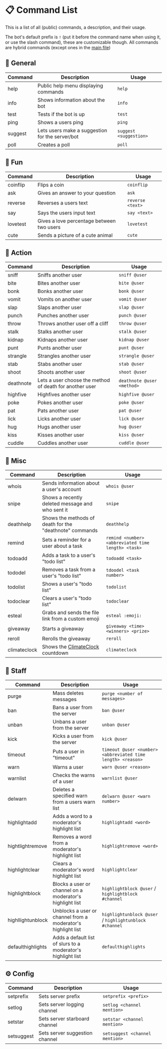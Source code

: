 # 📋 Command List
This is a list of all (public) commands, a description, and their usage.

The bot's default prefix is `!` (put it before the command name when using it, or use the slash command), these are customizable though.
All commands are hybrid commands (except ones in the [main file](https://github.com/GamingDerp/SleeplessCityBot/blob/main/SCBMainFile.py))

## 📌 General
Command | Description | Usage
--- | --- | ---
help | Public help menu displaying commands | `help`
info | Shows information about the bot | `info`
test | Tests if the bot is up | `test`
ping | Shows a users ping | `ping`
suggest | Lets users make a suggestion for the server/bot | `suggest <suggestion>`
poll | Creates a poll | `poll`

## 🎉 Fun
Command | Description | Usage
--- | --- | ---
coinflip | Flips a coin | `coinflip`
ask | Gives an answer to your question | `ask`
reverse | Reverses a users text | `reverse <text>`
say | Says the users input text | `say <text>`
lovetest | Gives a love percentage between two users | `lovetest`
cute | Sends a picture of a cute animal | `cute`

## 🎯 Action
Command | Description | Usage
--- | --- | ---
sniff | Sniffs another user | `sniff @user`
bite | Bites another user | `bite @user`
bonk | Bonks another user | `bonk @user`
vomit | Vomits on another user | `vomit @user`
slap | Slaps another user | `slap @user`
punch | Punches another user | `punch @user`
throw | Throws another user off a cliff | `throw @user`
stalk | Stalks another user | `stalk @user`
kidnap | Kidnaps another user | `kidnap @user`
punt | Punts another user | `punt @user`
strangle | Strangles another user | `strangle @user`
stab | Stabs another user | `stab @user`
shoot | Shoots another user | `shoot @user`
deathnote | Lets a user choose the method of death for another user | `deathnote @user <method>`
highfive | Highfives another user | `highfive @user`
poke | Pokes another user | `poke @user`
pat | Pats another user | `pat @user`
lick | Licks another user | `lick @user`
hug | Hugs another user | `hug @user`
kiss | Kisses another user | `kiss @user`
cuddle | Cuddles another user | `cuddle @user`

## 🧮 Misc
Command | Description | Usage
--- | --- | ---
whois | Sends information about a user's account | `whois @user`
snipe | Shows a recently deleted message and who sent it | `snipe`
deathhelp | Shows the methods of death for the "deathnote" commands | `deathhelp`
remind | Sets a reminder for a user about a task | `remind <number><abbreviated time length> <task>`
todoadd | Adds a task to a user's "todo list" | `todoadd <task>`
tododel | Removes a task from a user's "todo list" | `tdoodel <task number>`
todolist | Shows a user's "todo list" | `todolist`
todoclear | Clears a user's "todo list" | `todoclear`
esteal | Grabs and sends the file link from a custom emoji | `esteal :emoji:`
giveaway | Starts a giveaway | `giveaway <time> <winners> <prize>`
reroll | Rerolls the giveaway | `reroll`
climateclock | Shows the [ClimateClock](https://climateclock.world) countdown | `climateclock`

## 🔰 Staff
Command | Description | Usage
--- | --- | ---
purge | Mass deletes messages | `purge <number of messages>`
ban | Bans a user from the server | `ban @user`
unban | Unbans a user from the server | `unban @user`
kick | Kicks a user from the server | `kick @user`
timeout | Puts a user in "timeout" | `timeout @user <number><abbreviated time length> <reason>`
warn | Warns a user | `warn @user <reason>`
warnlist | Checks the warns of a user | `warnlist @user`
delwarn | Deletes a specified warn from a users warn list | `delwarn @user <warn number>`
highlightadd | Adds a word to a moderator's highlight list | `highlightadd <word>`
hightlightremove | Removes a word from a moderator's highlight list | `highlightremove <word>`
highlightclear | Clears a moderator's word highlight list | `highlightclear`
highlightblock | Blocks a user or channel on a moderator's highlight list | `highlightblock @user` / `highlightblock #channel`
highllightunblock | Unblocks a user or channel from a moderator's highlight list | `highlightunblock @user` / `highlightunblock #channel`
defaulthighlights | Adds a default list of slurs to a moderator's highlight list | `defaulthighlights`

## ⚙️ Config
Command | Description | Usage
--- | --- | ---
setprefix | Sets server prefix | `setprefix <prefix>`
setlog | Sets server logging channel | `setlog <channel mention>`
setstar | Sets server starboard channel | `setstar <channel mention>`
setsuggest | Sets server suggestion channel | `setsuggest <channel mention>`
